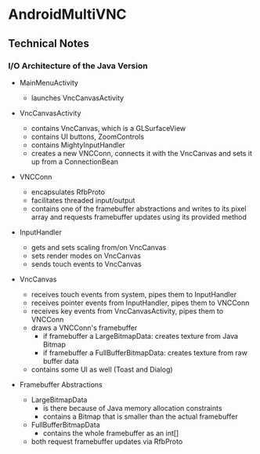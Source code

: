 # AndroidMultiVNC

## Technical Notes

### I/O Architecture of the Java Version

* MainMenuActivity
  * launches VncCanvasActivity

* VncCanvasActivity
  * contains VncCanvas, which is a GLSurfaceView
  * contains UI buttons, ZoomControls
  * contains MightyInputHandler
  * creates a new VNCConn, connects it with the VncCanvas and sets it up from a ConnectionBean

* VNCConn
  * encapsulates RfbProto
  * facilitates threaded input/output
  * contains one of the framebuffer abstractions and writes to its pixel array and requests
    framebuffer updates using its provided method
  
* InputHandler
  * gets and sets scaling from/on VncCanvas
  * sets render modes on VncCanvas 
  * sends touch events to VncCanvas
  
* VncCanvas
  * receives touch events from system, pipes them to InputHandler
  * receives pointer events from InputHandler, pipes them to VNCConn
  * receives key events from VncCanvasActivity, pipes them to VNCConn
  * draws a VNCConn's framebuffer
    * if framebuffer a LargeBitmapData: creates texture from Java Bitmap
    * if framebuffer a FullBufferBitmapData: creates texture from raw buffer data
  * contains some UI as well (Toast and Dialog)
  
* Framebuffer Abstractions
  * LargeBitmapData 
    * is there because of Java memory allocation constraints
    * contains a Bitmap that is smaller than the actual framebuffer
  * FullBufferBitmapData 
    * contains the whole framebuffer as an int[]
  * both request framebuffer updates via RfbProto 
  
   

